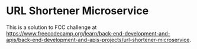# URL Shortener Microservice

This is a solution to FCC challenge at https://www.freecodecamp.org/learn/back-end-development-and-apis/back-end-development-and-apis-projects/url-shortener-microservice.
